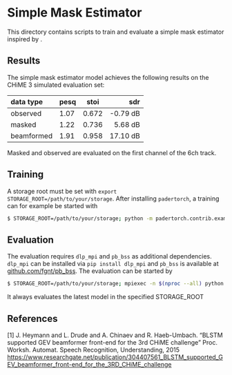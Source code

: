 Simple Mask Estimator
=============

This directory contains scripts to train and evaluate a simple mask estimator
inspired by .

Results
-------

The simple mask estimator model achieves the following results on
the CHiME 3 simulated evaluation set:


data type         |  pesq         | stoi         |      sdr 
:------------------|--------------|--------------|--------------:
observed           |  1.07       |  0.672       |  -0.79 dB
masked             |  1.22       |  0.736       |  5.68 dB
beamformed         |  1.91       |  0.958       |   17.10 dB  

Masked and observed are evaluated on the first channel of the 6ch track.

Training
--------

A storage root must be set with `export STORAGE_ROOT=/path/to/your/storage`.
After installing `padertorch`, a training can for example be started with

```bash
$ STORAGE_ROOT=/path/to/your/storage; python -m padertorch.contrib.examples.speech_enhancement.simple_mask_estimator.train
```

Evaluation
----------

The evaluation requires `dlp_mpi` and `pb_bss` as additional dependencies.
`dlp_mpi` can be installed via `pip install dlp_mpi` and `pb_bss` is available at [github.com/fgnt/pb_bss](github.com/fgnt/pb_bss).
The evaluation can be started by

```bash
$ STORAGE_ROOT=/path/to/your/storage; mpiexec -n $(nproc --all) python -m padertorch.contrib.examples.speech_enhancement.simple_mask_estimator.evaluate
```
It always evaluates the latest model in the specified STORAGE_ROOT

References
----------

  [1] J. Heymann and L. Drude and A. Chinaev and R. Haeb-Umbach.
    “BLSTM supported GEV beamformer front-end for the 3rd CHiME challenge”
     Proc. Worksh. Automat. Speech Recognition, Understanding, 2015
        https://www.researchgate.net/publication/304407561_BLSTM_supported_GEV_beamformer_front-end_for_the_3RD_CHiME_challenge


